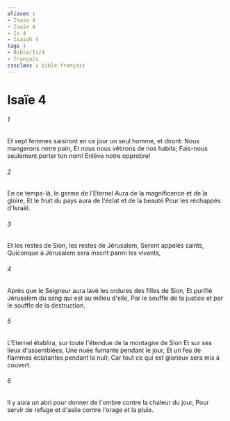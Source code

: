 ```yaml
---
aliases : 
- Isaïe 4
- Isaïe 4
- Is 4
- Isaiah 4
tags : 
- Bible/Is/4
- français
cssclass : bible-français
---
```


# Isaïe 4

###### 1
Et sept femmes saisiront en ce jour un seul homme, et diront: Nous mangerons notre pain, Et nous nous vêtirons de nos habits; Fais-nous seulement porter ton nom! Enlève notre opprobre!
###### 2
En ce temps-là, le germe de l'Eternel Aura de la magnificence et de la gloire, Et le fruit du pays aura de l'éclat et de la beauté Pour les réchappés d'Israël.
###### 3
Et les restes de Sion, les restes de Jérusalem, Seront appelés saints, Quiconque à Jérusalem sera inscrit parmi les vivants,
###### 4
Après que le Seigneur aura lavé les ordures des filles de Sion, Et purifié Jérusalem du sang qui est au milieu d'elle, Par le souffle de la justice et par le souffle de la destruction.
###### 5
L'Eternel établira, sur toute l'étendue de la montagne de Sion Et sur ses lieux d'assemblées, Une nuée fumante pendant le jour, Et un feu de flammes éclatantes pendant la nuit; Car tout ce qui est glorieux sera mis à couvert.
###### 6
Il y aura un abri pour donner de l'ombre contre la chaleur du jour, Pour servir de refuge et d'asile contre l'orage et la pluie.

